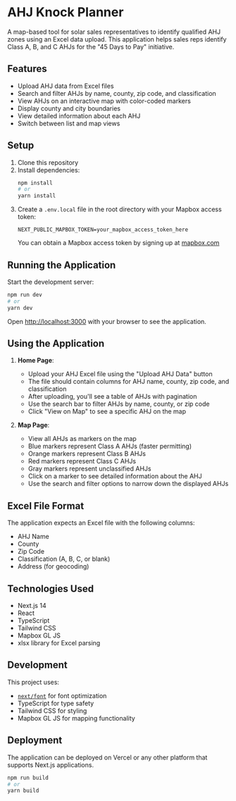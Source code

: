 # AHJ Knock Planner

A map-based tool for solar sales representatives to identify qualified AHJ zones using an Excel data upload. This application helps sales reps identify Class A, B, and C AHJs for the "45 Days to Pay" initiative.

## Features

- Upload AHJ data from Excel files
- Search and filter AHJs by name, county, zip code, and classification
- View AHJs on an interactive map with color-coded markers
- Display county and city boundaries
- View detailed information about each AHJ
- Switch between list and map views

## Setup

1. Clone this repository
2. Install dependencies:
   ```bash
   npm install
   # or
   yarn install
   ```
3. Create a `.env.local` file in the root directory with your Mapbox access token:
   ```
   NEXT_PUBLIC_MAPBOX_TOKEN=your_mapbox_access_token_here
   ```
   You can obtain a Mapbox access token by signing up at [mapbox.com](https://www.mapbox.com/)

## Running the Application

Start the development server:

```bash
npm run dev
# or
yarn dev
```

Open [http://localhost:3000](http://localhost:3000) with your browser to see the application.

## Using the Application

1. **Home Page**:
   - Upload your AHJ Excel file using the "Upload AHJ Data" button
   - The file should contain columns for AHJ name, county, zip code, and classification
   - After uploading, you'll see a table of AHJs with pagination
   - Use the search bar to filter AHJs by name, county, or zip code
   - Click "View on Map" to see a specific AHJ on the map

2. **Map Page**:
   - View all AHJs as markers on the map
   - Blue markers represent Class A AHJs (faster permitting)
   - Orange markers represent Class B AHJs
   - Red markers represent Class C AHJs
   - Gray markers represent unclassified AHJs
   - Click on a marker to see detailed information about the AHJ
   - Use the search and filter options to narrow down the displayed AHJs

## Excel File Format

The application expects an Excel file with the following columns:
- AHJ Name
- County
- Zip Code
- Classification (A, B, C, or blank)
- Address (for geocoding)

## Technologies Used

- Next.js 14
- React
- TypeScript
- Tailwind CSS
- Mapbox GL JS
- xlsx library for Excel parsing

## Development

This project uses:
- [`next/font`](https://nextjs.org/docs/app/building-your-application/optimizing/fonts) for font optimization
- TypeScript for type safety
- Tailwind CSS for styling
- Mapbox GL JS for mapping functionality

## Deployment

The application can be deployed on Vercel or any other platform that supports Next.js applications.

```bash
npm run build
# or
yarn build
```
